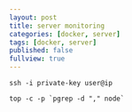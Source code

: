 ```yaml
---
layout: post
title: server monitoring
categories: [docker, server]
tags: [docker, server]
published: false
fullview: true
---
```


`ssh -i private-key user@ip`

```
top -c -p `pgrep -d "," node`
```
